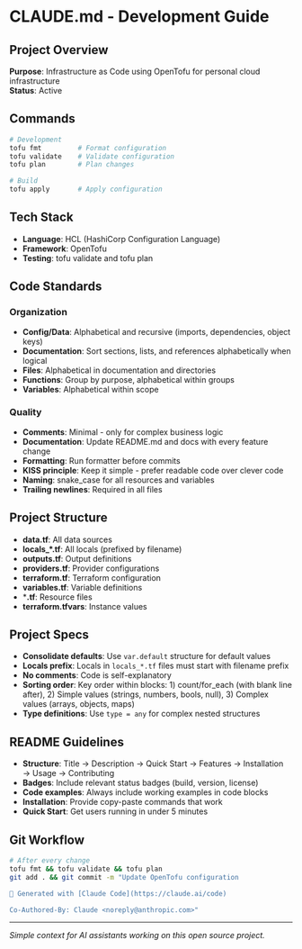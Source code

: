 # CLAUDE.md - Development Guide

## Project Overview
**Purpose**: Infrastructure as Code using OpenTofu for personal cloud infrastructure  
**Status**: Active

## Commands
```bash
# Development
tofu fmt         # Format configuration
tofu validate    # Validate configuration
tofu plan        # Plan changes

# Build
tofu apply       # Apply configuration
```

## Tech Stack
- **Language**: HCL (HashiCorp Configuration Language)
- **Framework**: OpenTofu
- **Testing**: tofu validate and tofu plan

## Code Standards

### Organization
- **Config/Data**: Alphabetical and recursive (imports, dependencies, object keys)
- **Documentation**: Sort sections, lists, and references alphabetically when logical
- **Files**: Alphabetical in documentation and directories
- **Functions**: Group by purpose, alphabetical within groups
- **Variables**: Alphabetical within scope

### Quality
- **Comments**: Minimal - only for complex business logic
- **Documentation**: Update README.md and docs with every feature change
- **Formatting**: Run formatter before commits
- **KISS principle**: Keep it simple - prefer readable code over clever code
- **Naming**: snake_case for all resources and variables
- **Trailing newlines**: Required in all files

## Project Structure
- **data.tf**: All data sources
- **locals_*.tf**: All locals (prefixed by filename)
- **outputs.tf**: Output definitions
- **providers.tf**: Provider configurations
- **terraform.tf**: Terraform configuration
- **variables.tf**: Variable definitions
- ***.tf**: Resource files
- **terraform.tfvars**: Instance values

## Project Specs
- **Consolidate defaults**: Use `var.default` structure for default values
- **Locals prefix**: Locals in `locals_*.tf` files must start with filename prefix
- **No comments**: Code is self-explanatory
- **Sorting order**: Key order within blocks: 1) count/for_each (with blank line after), 2) Simple values (strings, numbers, bools, null), 3) Complex values (arrays, objects, maps)
- **Type definitions**: Use `type = any` for complex nested structures

## README Guidelines
- **Structure**: Title → Description → Quick Start → Features → Installation → Usage → Contributing
- **Badges**: Include relevant status badges (build, version, license)
- **Code examples**: Always include working examples in code blocks
- **Installation**: Provide copy-paste commands that work
- **Quick Start**: Get users running in under 5 minutes

## Git Workflow
```bash
# After every change
tofu fmt && tofu validate && tofu plan
git add . && git commit -m "Update OpenTofu configuration

🤖 Generated with [Claude Code](https://claude.ai/code)

Co-Authored-By: Claude <noreply@anthropic.com>"
```

---

*Simple context for AI assistants working on this open source project.*
